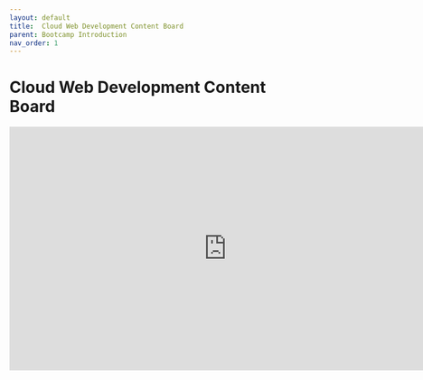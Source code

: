 ```yaml
---
layout: default
title:  Cloud Web Development Content Board
parent: Bootcamp Introduction
nav_order: 1
---
```


# Cloud Web Development Content Board

<iframe width="768" height="432" src="https://miro.com/app/live-embed/uXjVPZYTME8=/?moveToViewport=-33500,-18509,5981,3510&embedId=670709513194&embedAutoplay=true" frameborder="0" scrolling="no" allowfullscreen></iframe>